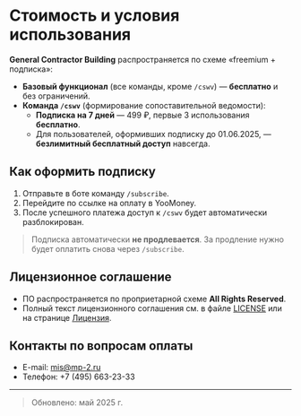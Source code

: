 # Стоимость и условия использования

**General Contractor Building** распространяется по схеме «freemium + подписка»:

- **Базовый функционал** (все команды, кроме `/cswv`) — **бесплатно** и без ограничений.  
- **Команда `/cswv`** (формирование сопоставительной ведомости):  
  - **Подписка на 7 дней** — 499 ₽, первые 3 использования **бесплатно**.  
  - Для пользователей, оформивших подписку до 01.06.2025, — **безлимитный бесплатный доступ** навсегда.  

## Как оформить подписку

1. Отправьте в боте команду `/subscribe`.  
2. Перейдите по ссылке на оплату в YooMoney.  
3. После успешного платежа доступ к `/cswv` будет автоматически разблокирован.

> Подписка автоматически **не продлевается**. За продление нужно будет оплатить снова через `/subscribe`.

## Лицензионное соглашение

- ПО распространяется по проприетарной схеме **All Rights Reserved**.  
- Полный текст лицензионного соглашения см. в файле [LICENSE](../LICENSE) или на странице [Лицензия](https://gcbot-doe.github.io/gcbot/license.html).

## Контакты по вопросам оплаты

- E-mail: mis@mp-2.ru  
- Телефон: +7 (495) 663-23-33  

---

> Обновлено: май 2025 г.
